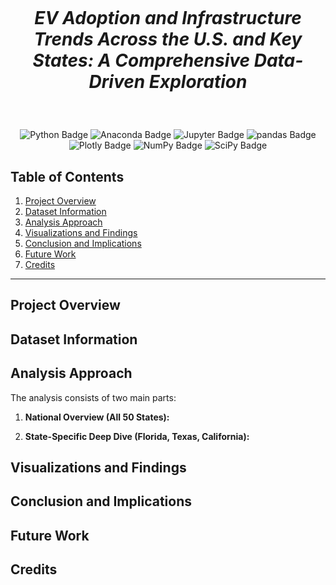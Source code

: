 # <br> <p align="center"> *EV Adoption and Infrastructure Trends Across the U.S. and Key States: A Comprehensive Data-Driven Exploration* </p>

<br> <p align="center">
![Python Badge](https://img.shields.io/badge/Python-3776AB?logo=python&logoColor=fff&style=flat-square)
![Anaconda Badge](https://img.shields.io/badge/Anaconda-44A833?logo=anaconda&logoColor=fff&style=flat-square)
![Jupyter Badge](https://img.shields.io/badge/Jupyter-F37626?logo=jupyter&logoColor=fff&style=flat-square)
![pandas Badge](https://img.shields.io/badge/pandas-150458?logo=pandas&logoColor=fff&style=flat-square)
![Plotly Badge](https://img.shields.io/badge/Plotly-3F4F75?logo=plotly&logoColor=fff&style=flat-square)
![NumPy Badge](https://img.shields.io/badge/NumPy-013243?logo=numpy&logoColor=fff&style=flat-square)
![SciPy Badge](https://img.shields.io/badge/SciPy-8CAAE6?logo=scipy&logoColor=fff&style=flat-square)
</p>


## **Table of Contents**
1. [Project Overview](#project-overview)
2. [Dataset Information](#dataset-information)
3. [Analysis Approach](#analysis-approach)
4. [Visualizations and Findings](#visualizations-and-findings)
5. [Conclusion and Implications](#conclusion-and-implications)
6. [Future Work](#future-work)
7. [Credits](#credits)

---

## **Project Overview**


## **Dataset Information**


## **Analysis Approach**

The analysis consists of two main parts:
1. **National Overview (All 50 States):**


2. **State-Specific Deep Dive (Florida, Texas, California):**


## **Visualizations and Findings**


## **Conclusion and Implications**


## **Future Work**


## **Credits**

